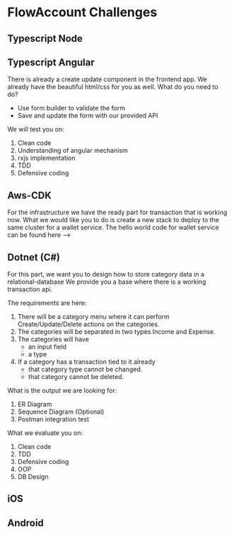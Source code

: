 
# FlowAccount Challenges

## Typescript Node

## Typescript Angular

There is already a create update component in the frontend app. We already have the beautiful html/css for you as well. What do you need to do?

- Use form builder to validate the form
- Save and update the form with our provided API

We will test you on:

1. Clean code
2. Understanding of angular mechanism
3. rxjs implementation
4. TDD
5. Defensive coding

## Aws-CDK

For the infrastructure we have the ready part for transaction that is working now.
What we would like you to do is create a new stack to deploy to the same cluster for a wallet service.
The hello world code for wallet service can be found here -->

## Dotnet (C#)

For this part, we want you to design how to store category data in a relational-database
We provide you a base where there is a working transaction api.

The requirements are here:

1. There will be a category menu where it can perform Create/Update/Delete actions on the categories.
2. The categories will be separated in two types.Income and Expense.
3. The categories will have
    - an input field
    - a type
4. If a category has a transaction tied to it already
   - that category type cannot be changed.
   - that category cannot be deleted.

What is the output we are looking for:

1. ER Diagram
2. Sequence Diagram (Optional)
3. Postman integration test

What we evaluate you on:

1. Clean code
2. TDD
3. Defensive coding
4. OOP
5. DB Design

## iOS

## Android
